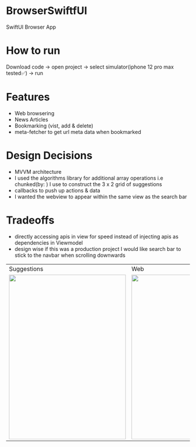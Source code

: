 # BrowserSwiftfUI
SwiftUI Browser App
# How to run 
Download code -> open project -> select simulator(iphone 12 pro max tested✅) -> run<br>
# Features 
- Web browsering
- News Articles
- Bookmarking (vist, add & delete)
- meta-fetcher to get url meta data when bookmarked<br>
# Design Decisions
- MVVM architecture 
-  I used the algorithms library for additional array operations i.e chunked(by: ) I use to construct the 3 x 2 grid of suggestions 
- callbacks to push up actions & data
- I wanted the webview to appear within the same view as the search bar
# Tradeoffs
- directly accessing apis in view for speed instead of injecting apis as dependencies in Viewmodel 
- design wise if this was a production project I would like search bar to stick to the navbar when scrolling downwards
<table>
  <tr>
    <td>Suggestions</td>
     <td>Web</td>
     <td>Bookmarks</td>
  </tr>
  <tr>
    <td><img src="https://user-images.githubusercontent.com/49708426/161402315-6d0660c3-edcf-4dd5-a3b3-278b83007813.PNG" width=320 height=450></td>
    <td><img src="https://user-images.githubusercontent.com/49708426/161402339-a75311b3-68dd-41e4-8e5b-c8011f22cde4.PNG" width=320 height=450></td>
    <td><img src="https://user-images.githubusercontent.com/49708426/161402423-87a5393e-a4bf-440c-80e1-ca3be97e10e5.png" width=320 height=450></td>
   
  </tr>
  </table>
